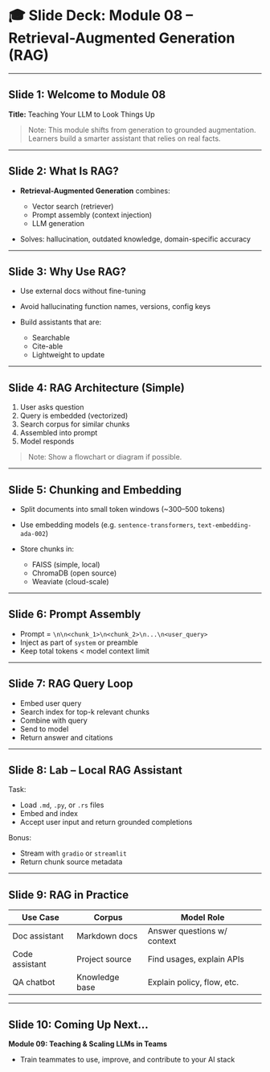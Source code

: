 # 🎓 Slide Deck: Module 08 – Retrieval-Augmented Generation (RAG)

---

## Slide 1: Welcome to Module 08

**Title:** Teaching Your LLM to Look Things Up

> Note: This module shifts from generation to grounded augmentation. Learners build a smarter assistant that relies on real facts.

---

## Slide 2: What Is RAG?

* **Retrieval-Augmented Generation** combines:

  * Vector search (retriever)
  * Prompt assembly (context injection)
  * LLM generation
* Solves: hallucination, outdated knowledge, domain-specific accuracy

---

## Slide 3: Why Use RAG?

* Use external docs without fine-tuning
* Avoid hallucinating function names, versions, config keys
* Build assistants that are:

  * Searchable
  * Cite-able
  * Lightweight to update

---

## Slide 4: RAG Architecture (Simple)

1. User asks question
2. Query is embedded (vectorized)
3. Search corpus for similar chunks
4. Assembled into prompt
5. Model responds

> Note: Show a flowchart or diagram if possible.

---

## Slide 5: Chunking and Embedding

* Split documents into small token windows (\~300–500 tokens)
* Use embedding models (e.g. `sentence-transformers`, `text-embedding-ada-002`)
* Store chunks in:

  * FAISS (simple, local)
  * ChromaDB (open source)
  * Weaviate (cloud-scale)

---

## Slide 6: Prompt Assembly

* Prompt = `\n\n<chunk_1>\n<chunk_2>\n...\n<user_query>`
* Inject as part of `system` or preamble
* Keep total tokens < model context limit

---

## Slide 7: RAG Query Loop

* Embed user query
* Search index for top-k relevant chunks
* Combine with query
* Send to model
* Return answer and citations

---

## Slide 8: Lab – Local RAG Assistant

Task:

* Load `.md`, `.py`, or `.rs` files
* Embed and index
* Accept user input and return grounded completions

Bonus:

* Stream with `gradio` or `streamlit`
* Return chunk source metadata

---

## Slide 9: RAG in Practice

| Use Case       | Corpus         | Model Role                  |
| -------------- | -------------- | --------------------------- |
| Doc assistant  | Markdown docs  | Answer questions w/ context |
| Code assistant | Project source | Find usages, explain APIs   |
| QA chatbot     | Knowledge base | Explain policy, flow, etc.  |

---

## Slide 10: Coming Up Next…

**Module 09: Teaching & Scaling LLMs in Teams**

* Train teammates to use, improve, and contribute to your AI stack

